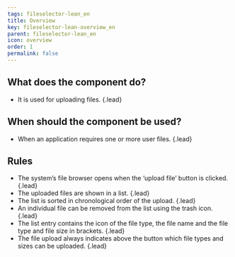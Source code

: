 ```yaml
---
tags: fileselector-lean_en
title: Overview
key: fileselector-lean-overview_en
parent: fileselector-lean_en
icon: overview
order: 1
permalink: false  
---
```


## What does the component do? 
* It is used for uploading files. {.lead}

## When should the component be used? 
* When an application requires one or more user files. {.lead}

## Rules 
* The system’s file browser opens when the ‘upload file’ <sbb-link variant="inline" type="button" href="/en/design-system/lean/components/button/">button</sbb-link> is clicked. {.lead}
* The uploaded files are shown in a list. {.lead}
* The list is sorted in chronological order of the upload. {.lead}
* An individual file can be removed from the list using the trash icon. {.lead}
* The list entry contains the icon of the file type, the file name and the file type and file size in brackets. {.lead}
* The file upload always indicates above the <sbb-link variant="inline" type="button" href="/en/design-system/lean/components/button/">button</sbb-link>  which file types and sizes can be uploaded. {.lead}